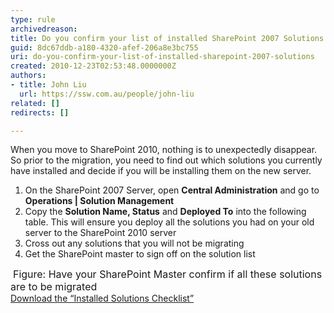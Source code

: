 ```yaml
---
type: rule
archivedreason: 
title: Do you confirm your list of installed SharePoint 2007 Solutions
guid: 8dc67ddb-a180-4320-afef-206a8e3bc755
uri: do-you-confirm-your-list-of-installed-sharepoint-2007-solutions
created: 2010-12-23T02:53:48.0000000Z
authors:
- title: John Liu
  url: https://ssw.com.au/people/john-liu
related: []
redirects: []

---
```




  <p>When you move to SharePoint 2010, nothing is to unexpectedly disappear. So prior to the migration, you need to find out which solutions you currently have installed and decide if you will be installing them on the new server.</p>
<ol>
    <li>On the SharePoint 2007 Server, open <b>Central Administration</b> and go to <b>Operations | Solution Management</b></li>
    <li>Copy the <b>Solution Name, Status</b> and <b>Deployed To</b> into the following table. This will ensure you deploy all the solutions you had on your old server to the SharePoint 2010 server</li>
    <li>Cross out any solutions that you will not be migrating</li>
    <li>Get the SharePoint master to sign off on the solution list</li>
</ol>
<img alt="" src="/ITAndNetworking/SharePointMigration/PublishingImages/MigrateSolutionsList.png" /> <font class="ms-rteCustom-FigureNormal" size="+0">Figure&#58; Have your SharePoint Master confirm if all these solutions are to be migrated</font>
<div class="ms-rteCustom-SSW-Only"><a href="file&#58;//intranet.ssw.com.au/DavWWWRoot/SysAdmin/SharedDocuments/SharePoint/Document-DoYouConfirmYourListOfInstalledSharePoint2007Solutions.docx">Download the “Installed Solutions Checklist”</a> </div>
<p>&#160;</p>

<br><excerpt class='endintro'></excerpt><br>



